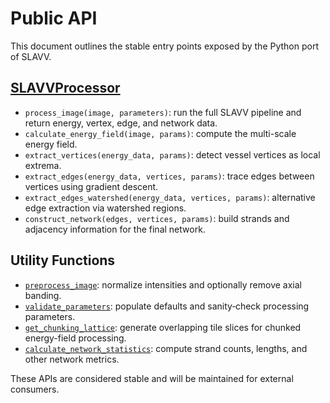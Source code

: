 # Public API

This document outlines the stable entry points exposed by the Python port of SLAVV.

## [SLAVVProcessor](../slavv-streamlit/src/vectorization_core.py)

- `process_image(image, parameters)`: run the full SLAVV pipeline and return energy, vertex, edge, and network data.
- `calculate_energy_field(image, params)`: compute the multi-scale energy field.
- `extract_vertices(energy_data, params)`: detect vessel vertices as local extrema.
- `extract_edges(energy_data, vertices, params)`: trace edges between vertices using gradient descent.
- `extract_edges_watershed(energy_data, vertices, params)`: alternative edge extraction via watershed regions.
- `construct_network(edges, vertices, params)`: build strands and adjacency information for the final network.

## Utility Functions

- [`preprocess_image`](../slavv-streamlit/src/vectorization_core.py): normalize intensities and optionally remove axial banding.
- [`validate_parameters`](../slavv-streamlit/src/vectorization_core.py): populate defaults and sanity‑check processing parameters.
- [`get_chunking_lattice`](../slavv-streamlit/src/vectorization_core.py): generate overlapping tile slices for chunked energy-field processing.
- [`calculate_network_statistics`](../slavv-streamlit/src/vectorization_core.py): compute strand counts, lengths, and other network metrics.

These APIs are considered stable and will be maintained for external consumers.
